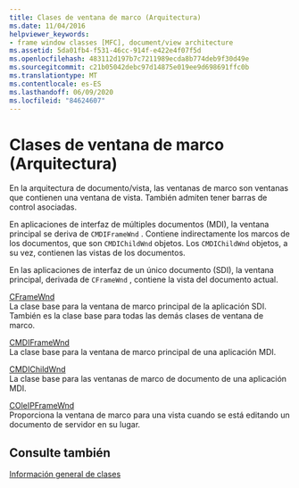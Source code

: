```yaml
---
title: Clases de ventana de marco (Arquitectura)
ms.date: 11/04/2016
helpviewer_keywords:
- frame window classes [MFC], document/view architecture
ms.assetid: 5da01fb4-f531-46cc-914f-e422e4f07f5d
ms.openlocfilehash: 483112d197b7c7211989ecda8b774deb9f30d49e
ms.sourcegitcommit: c21b05042debc97d14875e019ee9d698691ffc0b
ms.translationtype: MT
ms.contentlocale: es-ES
ms.lasthandoff: 06/09/2020
ms.locfileid: "84624607"
---
```

# <a name="frame-window-classes-architecture"></a>Clases de ventana de marco (Arquitectura)

En la arquitectura de documento/vista, las ventanas de marco son ventanas que contienen una ventana de vista. También admiten tener barras de control asociadas.

En aplicaciones de interfaz de múltiples documentos (MDI), la ventana principal se deriva de `CMDIFrameWnd` . Contiene indirectamente los marcos de los documentos, que son `CMDIChildWnd` objetos. Los `CMDIChildWnd` objetos, a su vez, contienen las vistas de los documentos.

En las aplicaciones de interfaz de un único documento (SDI), la ventana principal, derivada de `CFrameWnd` , contiene la vista del documento actual.

[CFrameWnd](reference/cframewnd-class.md)<br/>
La clase base para la ventana de marco principal de la aplicación SDI. También es la clase base para todas las demás clases de ventana de marco.

[CMDIFrameWnd](reference/cmdiframewnd-class.md)<br/>
La clase base para la ventana de marco principal de una aplicación MDI.

[CMDIChildWnd](reference/cmdichildwnd-class.md)<br/>
La clase base para las ventanas de marco de documento de una aplicación MDI.

[COleIPFrameWnd](reference/coleipframewnd-class.md)<br/>
Proporciona la ventana de marco para una vista cuando se está editando un documento de servidor en su lugar.

## <a name="see-also"></a>Consulte también

[Información general de clases](class-library-overview.md)
